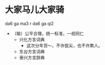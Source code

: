 # 大家马儿大家骑
da6 ga ma3 r da6 ga qi2
+ （喻）公平合理，统一标准，一视同仁
  * 兴化方言词典
    - 这次分年货～，不许拔尖，也不许欺人。
  * 东台方言词典
  * 泰兴方言辞典
